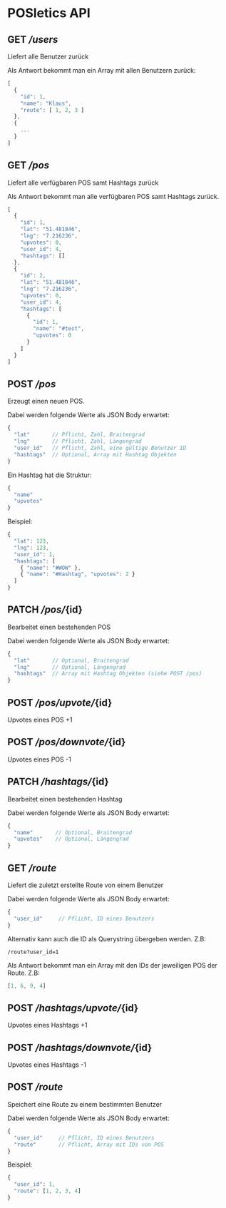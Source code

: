 # POSletics API

## GET */users*

Liefert alle Benutzer zurück

Als Antwort bekommt man ein Array mit allen Benutzern zurück:
```js
[
  {
    "id": 1,
    "name": "Klaus",
    "route": [ 1, 2, 3 ]
  },
  {
    ...
  }
]
```

## GET */pos*

Liefert alle verfügbaren POS samt Hashtags zurück

Als Antwort bekommt man alle verfügbaren POS samt Hashtags zurück.

```js
[
  {
    "id": 1,
    "lat": "51.481846",
    "lng": "7.216236",
    "upvotes": 0,
    "user_id": 4,
    "hashtags": []
  },
  {
    "id": 2,
    "lat": "51.481846",
    "lng": "7.216236",
    "upvotes": 0,
    "user_id": 4,
    "hashtags": [
      {
        "id": 1,
        "name": "#test",
        "upvotes": 0
      }
    ]
  }
]
```

## POST */pos*

Erzeugt einen neuen POS.

Dabei werden folgende Werte als JSON Body erwartet:
```js
{
  "lat"       // Pflicht, Zahl, Braitengrad
  "lng"       // Pflicht, Zahl, Längengrad
  "user_id"   // Pflicht, Zahl, eine gültige Benutzer ID
  "hashtags"  // Optional, Array mit Hashtag Objekten
}
```

Ein Hashtag hat die Struktur:
```js
{
  "name"
  "upvotes"
}
```

Beispiel:
```js
{
  "lat": 123,
  "lng": 123,
  "user_id": 1,
  "hashtags": [
    { "name": "#WOW" },
    { "name": "#Hashtag", "upvotes": 2 }
  ]
}
```

## PATCH */pos/*{id}

Bearbeitet einen bestehenden POS

Dabei werden folgende Werte als JSON Body erwartet:
```js
{
  "lat"       // Optional, Braitengrad
  "lng"       // Optional, Längengrad
  "hashtags"  // Array mit Hashtag Objekten (siehe POST /pos)
}
```

## POST */pos/upvote/*{id}

Upvotes eines POS +1

## POST */pos/downvote/*{id}

Upvotes eines POS -1

## PATCH */hashtags/*{id}

Bearbeitet einen bestehenden Hashtag

Dabei werden folgende Werte als JSON Body erwartet:
```js
{
  "name"       // Optional, Braitengrad
  "upvotes"    // Optional, Längengrad
}
```

## GET */route*

Liefert die zuletzt erstellte Route von einem Benutzer

Dabei werden folgende Werte als JSON Body erwartet:
```js
{
  "user_id"     // Pflicht, ID eines Benutzers
}
```

Alternativ kann auch die ID als Querystring übergeben werden. Z.B:

```
/route?user_id=1
```

Als Antwort bekommt man ein Array mit den IDs der jeweiligen POS der Route. Z.B:
```js
[1, 6, 9, 4]
```

## POST */hashtags/upvote/*{id}

Upvotes eines Hashtags +1

## POST */hashtags/downvote/*{id}

Upvotes eines Hashtags -1

## POST */route*

Speichert eine Route zu einem bestimmten Benutzer

Dabei werden folgende Werte als JSON Body erwartet:
```js
{
  "user_id"     // Pflicht, ID eines Benutzers
  "route"       // Pflicht, Array mit IDs von POS
}
```

Beispiel:
```js
{
  "user_id": 1,
  "route": [1, 2, 3, 4]
}
```

